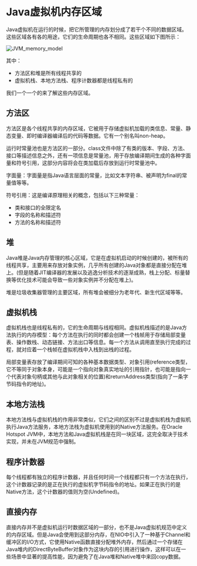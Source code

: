 # Java虚拟机内存区域

Java虚拟机在运行的时候，把它所管理的内存划分成了若干个不同的数据区域。这些区域各有各的用途，它们的生命周期也各不相同。这些区域如下图所示：

![JVM\_memory\_model](https://user-images.githubusercontent.com/16413289/65386396-c94dbe80-dd6d-11e9-85b5-6f97cb0e7569.png)

其中：

* 方法区和堆是所有线程共享的
* 虚拟机栈、本地方法栈、程序计数器都是线程私有的

我们一个一个的来了解这些内存区域。

## 方法区

方法区是各个线程共享的内存区域，它被用于存储虚拟机加载的类信息、常量、静态变量、即时编译器编译后的代码等数据。它有一个别名叫non-heap。

运行时常量池也是方法区的一部分。class文件中除了有类的版本、字段、方法、接口等描述信息之外，还有一项信息是常量池，用于存放编译期间生成的各种字面量和符号引用，这部分内容将会在类加载后存放到运行时常量池中。

字面量：字面量是指Java语言层面的常量，比如文本字符串、被声明为final的常量值等等。

符号引用：这是编译原理相关的概念，包括以下三种常量：

* 类和接口的全限定名
* 字段的名称和描述符
* 方法的名称和描述符

## 堆

Java堆是Java内存管理的核心区域，它是在虚拟机启动的时候创建的，被所有的线程共享，主要用来存放对象实例，几乎所有创建的Java对象都是直接分配在堆上。(但是随着JIT编译器的发展以及逃逸分析技术的逐渐成熟，栈上分配、标量替换等优化技术可能会导致一些对象实例并不分配在堆上)。

堆是垃圾收集器管理的主要区域，所有堆会被细分为老年代、新生代区域等等。

## 虚拟机栈

虚拟机栈也是线程私有的，它的生命周期与线程相同。虚拟机栈描述的是Java方法执行的内存模型：每个方法在执行的同时都会创建一个栈帧用于存储局部变量表、操作数栈、动态链接、方法出口等信息。每一个方法从调用直至执行完成的过程，就对应着一个栈帧在虚拟机栈中入栈到出栈的过程。

局部变量表存放了编译期间可知的各种基本数据类型、对象引用(reference类型，它不等同于对象本身，可能是一个指向对象真实地址的引用指针，也可能是指向一个代表对象句柄或其他与此对象相关的位置)和returnAddress类型(指向了一条字节码指令的地址)。

## 本地方法栈

本地方法栈与虚拟机栈的作用非常类似，它们之间的区别不过是虚拟机栈为虚拟机执行Java方法服务，本地方法栈为虚拟机使用到的Native方法服务。在Oracle Hotspot JVM中，本地方法和Java虚拟机栈是在同一块区域，这完全取决于技术实现，并未在JVM规范中强制。

## 程序计数器

每个线程都有独立的程序计数器，并且任何时间一个线程都只有一个方法在执行，这个计数器记录的是正在执行的虚拟机字节码指令的地址。如果正在执行的是Native方法，这个计数器的值则为空(Undefined)。

## 直接内存

直接内存并不是虚拟机运行时数据区域的一部分，也不是Java虚拟机规范中定义的内存区域。但是Java会使用到这部分内存，在NIO中引入了一种基于Channel和缓冲区的I/O方式，它使用Native函数直接分配堆外内存，然后通过一个存储在Java堆内的DirectByteBuffer对象作为这块内存的引用进行操作，这样可以在一些场景中显著的提高性能，因为避免了在Java堆和Native堆中来回copy数据。

